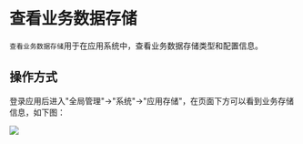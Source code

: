 查看业务数据存储
===

`查看业务数据存储`用于在应用系统中，查看业务数据存储类型和配置信息。

## 操作方式

登录应用后进入"全局管理"->"系统"->"应用存储"，在页面下方可以看到业务存储信息，如下图：

![](https://bj-c1-prod-files.xcan.cloud/storage/pubapi/v1/file/storage-biz.png?fid=207887511026925855&fpt=qtFSTBliDwRJN9aqzT553P6XmMFwUxBdHQI1yMum)

